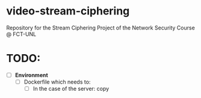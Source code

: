 # video-stream-ciphering
Repository for the Stream Ciphering Project of the Network Security Course @ FCT-UNL

# TODO:
 - [ ] **Environment**
   - [ ] Dockerfile which needs to:
     - [ ] In the case of the server: copy  